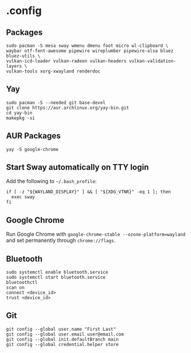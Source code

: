 # .config

## Packages

```
sudo pacman -S mesa sway wmenu dmenu foot micro wl-clipboard \
waybar otf-font-awesome pipewire wireplumber pipewire-alsa bluez bluez-utils \
vulkan-icd-loader vulkan-radeon vulkan-headers vulkan-validation-layers \
vulkan-tools xorg-xwayland renderdoc
```

## Yay

```
sudo pacman -S --needed git base-devel
git clone https://aur.archlinux.org/yay-bin.git
cd yay-bin
makepkg -si
```

## AUR Packages

```
yay -S google-chrome
```

## Start Sway automatically on TTY login

Add the following to `~/.bash_profile`:

```
if [ -z "${WAYLAND_DISPLAY}" ] && [ "${XDG_VTNR}" -eq 1 ]; then
  exec sway
fi
```

## Google Chrome

Run Google Chrome with `google-chrome-stable --ozone-platform=wayland`
and set permanently through `chrome://flags`.

## Bluetooth

```
sudo systemctl enable bluetooth.service
sudo systemctl start bluetooth.service
bluetoothctl
scan on
connect <device_id>
trust <device_id>
```

## Git

```
git config --global user.name "First Last"
git config --global user.email user@email.com
git config --global init.defaultBranch main
git config --global credential.helper store
```
